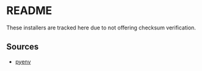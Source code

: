 # README

These installers are tracked here due to not offering checksum verification.

## Sources

- [pyenv](https://raw.githubusercontent.com/pyenv/pyenv-installer/master/bin/pyenv-installer)
